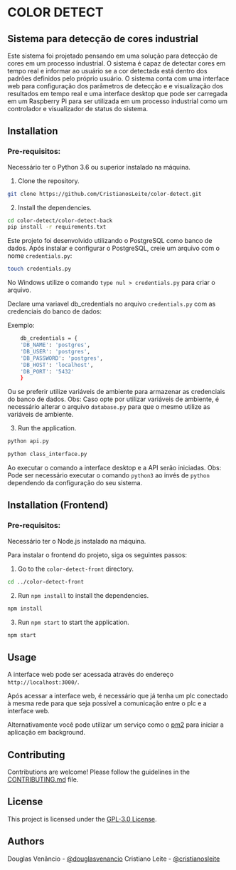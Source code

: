 # COLOR DETECT

## Sistema para detecção de cores industrial

Este sistema foi projetado pensando em uma solução para detecção de cores em um processo industrial. O sistema é capaz de detectar cores em tempo real e informar ao usuário se a cor detectada está dentro dos padrões definidos pelo próprio usuário.
O sistema conta com uma interface web para configuração dos parâmetros de detecção e e visualização dos resultados em tempo real e uma interface desktop que pode ser carregada em um Raspberry Pi para ser utilizada em um processo industrial como um controlador e visualizador de status do sistema.

## Installation

### Pre-requisitos:
Necessário ter o Python 3.6 ou superior instalado na máquina.

1. Clone the repository.

```bash
git clone https://github.com/CristianosLeite/color-detect.git
```

2. Install the dependencies.

```bash
cd color-detect/color-detect-back
pip install -r requirements.txt
```
Este projeto foi desenvolvido utilizando o PostgreSQL como banco de dados. Após instalar e configurar o PostgreSQL, creie um arquivo com o nome `credentials.py`:

```bash
touch credentials.py
```

No Windows utilize o comando `type nul > credentials.py` para criar o arquivo.

Declare uma variavel db_credentials no arquivo `credentials.py` com as credenciais do banco de dados:

Exemplo:

```bash
    db_credentials = {
    'DB_NAME': 'postgres',
    'DB_USER': 'postgres',
    'DB_PASSWORD': 'postgres',
    'DB_HOST': 'localhost',
    'DB_PORT': '5432'
    }
```

Ou se preferir utilize variáveis de ambiente para armazenar as credenciais do banco de dados.
Obs: Caso opte por utilizar variáveis de ambiente, é necessário alterar o arquivo `database.py` para que o mesmo utilize as variáveis de ambiente.

3. Run the application.

```bash
python api.py
```

```bash	
python class_interface.py
```

Ao executar o comando a interface desktop e a API serão iniciadas.
Obs: Pode ser necessário executar o comando `python3` ao invés de `python` dependendo da configuração do seu sistema.

## Installation (Frontend)

### Pre-requisitos:
Necessário ter o Node.js instalado na máquina.

Para instalar o frontend do projeto, siga os seguintes passos:

1. Go to the `color-detect-front` directory.

```bash
cd ../color-detect-front
```

2. Run `npm install` to install the dependencies.

```bash
npm install
```

3. Run `npm start` to start the application.

```bash
npm start
```

## Usage

A interface web pode ser acessada através do endereço `http://localhost:3000/`.

Após acessar a interface web, é necessário que já tenha um plc conectado à mesma rede para que seja possível a comunicação entre o plc e a interface web.

Alternativamente você pode utilizar um serviço como o [pm2](https://github.com/Unitech/pm2) para iniciar a aplicação em background.

## Contributing

Contributions are welcome! Please follow the guidelines in the [CONTRIBUTING.md](CONTRIBUTING.md) file.

## License

This project is licensed under the [GPL-3.0 License](LICENSE).

## Authors

Douglas Venâncio - [@douglasvenancio](https://github.com/faraddouglas)
Cristiano Leite - [@cristianosleite](https://github.com/CristianosLeite)
